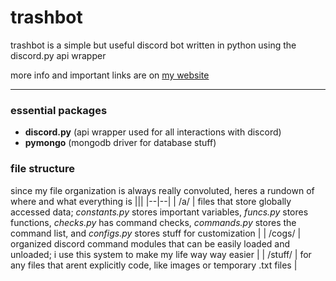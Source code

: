 # trashbot 

trashbot is a simple but useful discord bot written in python using the discord.py api wrapper

more info and important links are on [my website](https://elisttm.space/trashbot)

---  

### essential packages

* **discord.py** (api wrapper used for all interactions with discord)
* **pymongo** (mongodb driver for database stuff)

### file structure

since my file organization is always really convoluted, heres a rundown of where and what everything is
|||
|--|--|
| /a/ | files that store globally accessed data;  *constants.py* stores important variables, *funcs.py* stores functions, *checks.py* has command checks, *commands.py* stores the command list, and *configs.py* stores stuff for customization |
| /cogs/ | organized discord command modules that can be easily loaded and unloaded; i use this system to make my life way way easier |
| /stuff/ | for any files that arent explicitly code, like images or temporary .txt files  |